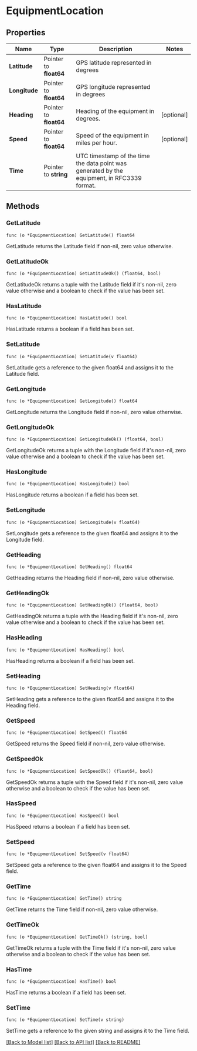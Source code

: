 # EquipmentLocation

## Properties

Name | Type | Description | Notes
------------ | ------------- | ------------- | -------------
**Latitude** | Pointer to **float64** | GPS latitude represented in degrees | 
**Longitude** | Pointer to **float64** | GPS longitude represented in degrees | 
**Heading** | Pointer to **float64** | Heading of the equipment in degrees. | [optional] 
**Speed** | Pointer to **float64** | Speed of the equipment in miles per hour. | [optional] 
**Time** | Pointer to **string** | UTC timestamp of the time the data point was generated by the equipment, in RFC3339 format. | 

## Methods

### GetLatitude

`func (o *EquipmentLocation) GetLatitude() float64`

GetLatitude returns the Latitude field if non-nil, zero value otherwise.

### GetLatitudeOk

`func (o *EquipmentLocation) GetLatitudeOk() (float64, bool)`

GetLatitudeOk returns a tuple with the Latitude field if it's non-nil, zero value otherwise
and a boolean to check if the value has been set.

### HasLatitude

`func (o *EquipmentLocation) HasLatitude() bool`

HasLatitude returns a boolean if a field has been set.

### SetLatitude

`func (o *EquipmentLocation) SetLatitude(v float64)`

SetLatitude gets a reference to the given float64 and assigns it to the Latitude field.

### GetLongitude

`func (o *EquipmentLocation) GetLongitude() float64`

GetLongitude returns the Longitude field if non-nil, zero value otherwise.

### GetLongitudeOk

`func (o *EquipmentLocation) GetLongitudeOk() (float64, bool)`

GetLongitudeOk returns a tuple with the Longitude field if it's non-nil, zero value otherwise
and a boolean to check if the value has been set.

### HasLongitude

`func (o *EquipmentLocation) HasLongitude() bool`

HasLongitude returns a boolean if a field has been set.

### SetLongitude

`func (o *EquipmentLocation) SetLongitude(v float64)`

SetLongitude gets a reference to the given float64 and assigns it to the Longitude field.

### GetHeading

`func (o *EquipmentLocation) GetHeading() float64`

GetHeading returns the Heading field if non-nil, zero value otherwise.

### GetHeadingOk

`func (o *EquipmentLocation) GetHeadingOk() (float64, bool)`

GetHeadingOk returns a tuple with the Heading field if it's non-nil, zero value otherwise
and a boolean to check if the value has been set.

### HasHeading

`func (o *EquipmentLocation) HasHeading() bool`

HasHeading returns a boolean if a field has been set.

### SetHeading

`func (o *EquipmentLocation) SetHeading(v float64)`

SetHeading gets a reference to the given float64 and assigns it to the Heading field.

### GetSpeed

`func (o *EquipmentLocation) GetSpeed() float64`

GetSpeed returns the Speed field if non-nil, zero value otherwise.

### GetSpeedOk

`func (o *EquipmentLocation) GetSpeedOk() (float64, bool)`

GetSpeedOk returns a tuple with the Speed field if it's non-nil, zero value otherwise
and a boolean to check if the value has been set.

### HasSpeed

`func (o *EquipmentLocation) HasSpeed() bool`

HasSpeed returns a boolean if a field has been set.

### SetSpeed

`func (o *EquipmentLocation) SetSpeed(v float64)`

SetSpeed gets a reference to the given float64 and assigns it to the Speed field.

### GetTime

`func (o *EquipmentLocation) GetTime() string`

GetTime returns the Time field if non-nil, zero value otherwise.

### GetTimeOk

`func (o *EquipmentLocation) GetTimeOk() (string, bool)`

GetTimeOk returns a tuple with the Time field if it's non-nil, zero value otherwise
and a boolean to check if the value has been set.

### HasTime

`func (o *EquipmentLocation) HasTime() bool`

HasTime returns a boolean if a field has been set.

### SetTime

`func (o *EquipmentLocation) SetTime(v string)`

SetTime gets a reference to the given string and assigns it to the Time field.


[[Back to Model list]](../README.md#documentation-for-models) [[Back to API list]](../README.md#documentation-for-api-endpoints) [[Back to README]](../README.md)


